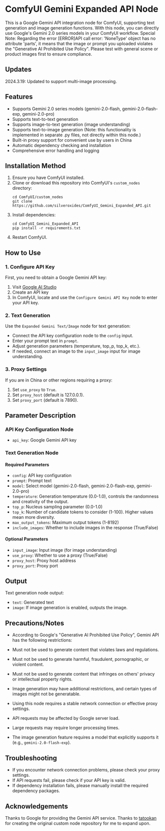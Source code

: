 # ComfyUI Gemini Expanded API Node

This is a Google Gemini API integration node for ComfyUI, supporting text generation and image generation functions. With this node, you can directly use Google's Gemini 2.0 series models in your ComfyUI workflow.
Special Note: Regarding the error [ERROR]API call error: 'NoneType' object has no attribute 'parts', it means that the image or prompt you uploaded violates the "Generative AI Prohibited Use Policy". Please test with general scene or product images first to ensure compliance.

## Updates
2024.3.19: Updated to support multi-image processing.
## Features

- Supports Gemini 2.0 series models (gemini-2.0-flash, gemini-2.0-flash-exp, gemini-2.0-pro)
- Supports text-to-text generation
- Supports image-to-text generation (image understanding)
- Supports text-to-image generation (Note: this functionality is implemented in separate .py files, not directly within this node.)
- Built-in proxy support for convenient use by users in China
- Automatic dependency checking and installation
- Comprehensive error handling and logging

## Installation Method

1. Ensure you have ComfyUI installed.
2. Clone or download this repository into ComfyUI's `custom_nodes` directory:
   ```
   cd ComfyUI/custom_nodes
   git clone https://github.com/silveroxides/ComfyUI_Gemini_Expanded_API.git
   ```
3. Install dependencies:
   ```
   cd ComfyUI_Gemini_Expanded_API
   pip install -r requirements.txt
   ```
4. Restart ComfyUI.

## How to Use

### 1. Configure API Key

First, you need to obtain a Google Gemini API key:
1. Visit [Google AI Studio](https://makersuite.google.com/app/apikey)
2. Create an API key
3. In ComfyUI, locate and use the `Configure Gemini API Key` node to enter your API key.

### 2. Text Generation

Use the `Expanded Gemini Text/Image` node for text generation:

- Connect the API key configuration node to the `config` input.
- Enter your prompt text in `prompt`.
- Adjust generation parameters (temperature, top_p, top_k, etc.).
- If needed, connect an image to the `input_image` input for image understanding.

### 3. Proxy Settings

If you are in China or other regions requiring a proxy:

1. Set `use_proxy` to `True`.
2. Set `proxy_host` (default is 127.0.0.1).
3. Set `proxy_port` (default is 7890).

## Parameter Description

### API Key Configuration Node

- `api_key`: Google Gemini API key

### Text Generation Node

#### Required Parameters

- `config`: API key configuration
- `prompt`: Prompt text
- `model`: Select model (gemini-2.0-flash, gemini-2.0-flash-exp, gemini-2.0-pro)
- `temperature`: Generation temperature (0.0-1.0), controls the randomness and creativity of the output.
- `top_p`: Nucleus sampling parameter (0.0-1.0)
- `top_k`: Number of candidate tokens to consider (1-100). Higher values mean more diversity.
- `max_output_tokens`: Maximum output tokens (1-8192)
- `include_images`: Whether to include images in the response (True/False)

#### Optional Parameters

- `input_image`: Input image (for image understanding)
- `use_proxy`: Whether to use a proxy (True/False)
- `proxy_host`: Proxy host address
- `proxy_port`: Proxy port

## Output

Text generation node output:
- `text`: Generated text
- `image`: If image generation is enabled, outputs the image.

## Precautions/Notes
- According to Google's "Generative AI Prohibited Use Policy", Gemini API has the following restrictions:
- Must not be used to generate content that violates laws and regulations.
- Must not be used to generate harmful, fraudulent, pornographic, or violent content.
- Must not be used to generate content that infringes on others' privacy or intellectual property rights.
- Image generation may have additional restrictions, and certain types of images might not be generatable.

- Using this node requires a stable network connection or effective proxy settings.
- API requests may be affected by Google server load.
- Large requests may require longer processing times.
- The image generation feature requires a model that explicitly supports it (e.g., `gemini-2.0-flash-exp`).

## Troubleshooting

- If you encounter network connection problems, please check your proxy settings.
- If API requests fail, please check if your API key is valid.
- If dependency installation fails, please manually install the required dependency packages.

## Acknowledgements

Thanks to Google for providing the Gemini API service.
Thanks to [tatookan](https://github.com/tatookan) for creating the original custom node repository for me to expand upon.
